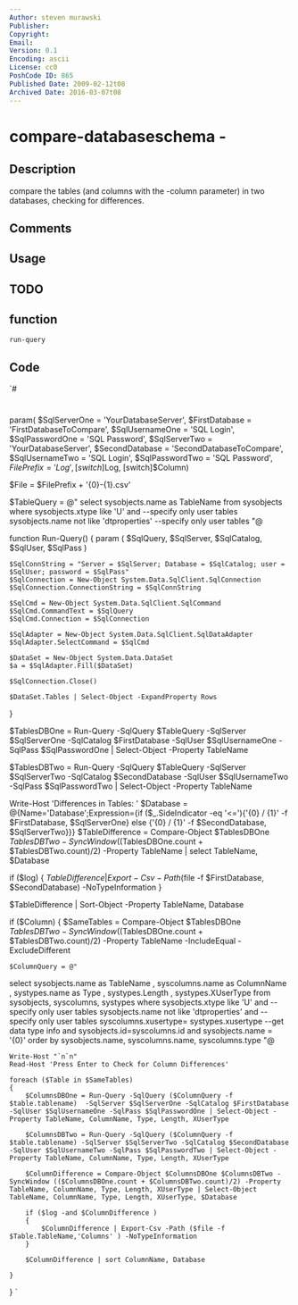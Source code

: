 ```yaml
---
Author: steven murawski
Publisher: 
Copyright: 
Email: 
Version: 0.1
Encoding: ascii
License: cc0
PoshCode ID: 865
Published Date: 2009-02-12t08
Archived Date: 2016-03-07t08
---
```


# compare-databaseschema - 

## Description

compare the tables (and columns with the -column parameter) in two databases, checking for differences.

## Comments



## Usage



## TODO



## function

`run-query`

## Code

`#
 #
 param( $SqlServerOne = 'YourDatabaseServer',
 	$FirstDatabase = 'FirstDatabaseToCompare', 
 	$SqlUsernameOne = 'SQL Login',
 	$SqlPasswordOne = 'SQL Password',
 	$SqlServerTwo = 'YourDatabaseServer',
 	$SecondDatabase = 'SecondDatabaseToCompare', 
 	$SqlUsernameTwo = 'SQL Login',
 	$SqlPasswordTwo = 'SQL Password',
 	$FilePrefix = 'Log',
 	[switch]$Log,
 	[switch]$Column)
 
 $File = $FilePrefix + '{0}-{1}.csv'
 
 $TableQuery = @"
 select sysobjects.name as TableName
 from sysobjects
 where sysobjects.xtype like 'U' and --specify only user tables
 sysobjects.name not like 'dtproperties' --specify only user tables
 "@
 
 function Run-Query()
 {
 	param (
 	$SqlQuery,
 	$SqlServer,
 	$SqlCatalog, 
 	$SqlUser,
 	$SqlPass
 	)
 	
 	$SqlConnString = "Server = $SqlServer; Database = $SqlCatalog; user = $SqlUser; password = $SqlPass"
 	$SqlConnection = New-Object System.Data.SqlClient.SqlConnection
 	$SqlConnection.ConnectionString = $SqlConnString
 	
 	$SqlCmd = New-Object System.Data.SqlClient.SqlCommand
 	$SqlCmd.CommandText = $SqlQuery
 	$SqlCmd.Connection = $SqlConnection
 	
 	$SqlAdapter = New-Object System.Data.SqlClient.SqlDataAdapter
 	$SqlAdapter.SelectCommand = $SqlCmd
 	
 	$DataSet = New-Object System.Data.DataSet
 	$a = $SqlAdapter.Fill($DataSet)
 	
 	$SqlConnection.Close()
 	
 	$DataSet.Tables | Select-Object -ExpandProperty Rows
 }
 
 $TablesDBOne = Run-Query -SqlQuery $TableQuery -SqlServer $SqlServerOne -SqlCatalog $FirstDatabase -SqlUser $SqlUsernameOne -SqlPass $SqlPasswordOne | Select-Object -Property TableName
 
 $TablesDBTwo = Run-Query -SqlQuery $TableQuery -SqlServer $SqlServerTwo -SqlCatalog $SecondDatabase -SqlUser $SqlUsernameTwo -SqlPass $SqlPasswordTwo | Select-Object -Property TableName
 
 Write-Host 'Differences in Tables: '
 $Database = @{Name='Database';Expression={if ($_.SideIndicator -eq '<='){'{0} / {1}' -f $FirstDatabase, $SqlServerOne} else {'{0} / {1}' -f $SecondDatabase, $SqlServerTwo}}}
 $TableDifference  = Compare-Object $TablesDBOne $TablesDBTwo -SyncWindow (($TablesDBOne.count + $TablesDBTwo.count)/2) -Property TableName | select TableName, $Database
 
 if ($log)
 {
 	$TableDifference | Export-Csv -Path ($file -f $FirstDatabase, $SecondDatabase) -NoTypeInformation
 }
 
 $TableDifference | Sort-Object -Property TableName, Database
 
 
 if ($Column)
 {
 	$SameTables = Compare-Object $TablesDBOne $TablesDBTwo -SyncWindow (($TablesDBOne.count + $TablesDBTwo.count)/2) -Property TableName -IncludeEqual -ExcludeDifferent 
 	
 	$ColumnQuery = @"
 select sysobjects.name as TableName
 	, syscolumns.name as ColumnName 
 	, systypes.name as Type
 	, systypes.Length
 	, systypes.XUserType
 from sysobjects, syscolumns, systypes
 where sysobjects.xtype like 'U' and --specify only user tables
 	sysobjects.name not like 'dtproperties' and --specify only user tables
 	syscolumns.xusertype= systypes.xusertype --get data type info
 	and sysobjects.id=syscolumns.id 
 	and sysobjects.name = '{0}'
 order by sysobjects.name, syscolumns.name, syscolumns.type
 "@
 	
 	Write-Host "`n`n"
 	Read-Host 'Press Enter to Check for Column Differences'
 	
 	foreach ($Table in $SameTables)
 	{
 		$ColumnsDBOne = Run-Query -SqlQuery ($ColumnQuery -f $table.tablename)  -SqlServer $SqlServerOne -SqlCatalog $FirstDatabase -SqlUser $SqlUsernameOne -SqlPass $SqlPasswordOne | Select-Object -Property TableName, ColumnName, Type, Length, XUserType
 
 		$ColumnsDBTwo = Run-Query -SqlQuery ($ColumnQuery -f $table.tablename) -SqlServer $SqlServerTwo -SqlCatalog $SecondDatabase -SqlUser $SqlUsernameTwo -SqlPass $SqlPasswordTwo | Select-Object -Property TableName, ColumnName, Type, Length, XUserType
 		
 		$ColumnDifference = Compare-Object $ColumnsDBOne $ColumnsDBTwo -SyncWindow (($ColumnsDBOne.count + $ColumnsDBTwo.count)/2) -Property TableName, ColumnName, Type, Length, XUserType | Select-Object TableName, ColumnName, Type, Length, XUserType, $Database
 		
 		if ($log -and $ColumnDifference )
 		{
 			$ColumnDifference | Export-Csv -Path ($file -f $Table.TableName,'Columns' ) -NoTypeInformation
 		}
 		
 		$ColumnDifference | sort ColumnName, Database
 		
 	}
 }
`

